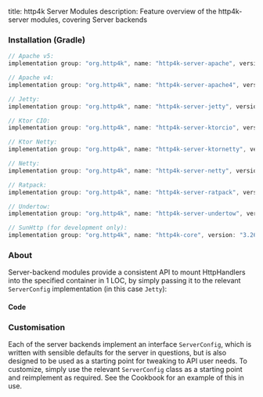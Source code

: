 title: http4k Server Modules
description: Feature overview of the http4k-server modules, covering Server backends

### Installation (Gradle)

```groovy
// Apache v5: 
implementation group: "org.http4k", name: "http4k-server-apache", version: "3.269.0"

// Apache v4: 
implementation group: "org.http4k", name: "http4k-server-apache4", version: "3.269.0"

// Jetty: 
implementation group: "org.http4k", name: "http4k-server-jetty", version: "3.269.0"

// Ktor CIO: 
implementation group: "org.http4k", name: "http4k-server-ktorcio", version: "3.269.0"

// Ktor Netty: 
implementation group: "org.http4k", name: "http4k-server-ktornetty", version: "3.269.0"

// Netty: 
implementation group: "org.http4k", name: "http4k-server-netty", version: "3.269.0"

// Ratpack: 
implementation group: "org.http4k", name: "http4k-server-ratpack", version: "3.269.0"

// Undertow: 
implementation group: "org.http4k", name: "http4k-server-undertow", version: "3.269.0"

// SunHttp (for development only): 
implementation group: "org.http4k", name: "http4k-core", version: "3.269.0"
```

### About
Server-backend modules provide a consistent API to mount HttpHandlers into the specified container in 1 LOC, by 
simply passing it to the relevant `ServerConfig` implementation (in this case `Jetty`):

#### Code [<img class="octocat"/>](https://github.com/http4k/http4k/blob/master/src/docs/guide/modules/servers/example_http.kt)

<script src="https://gist-it.appspot.com/https://github.com/http4k/http4k/blob/master/src/docs/guide/modules/servers/example_http.kt"></script>

### Customisation
Each of the server backends implement an interface `ServerConfig`, which is written with sensible defaults for the server in questions, 
but is also designed to be used as a starting point for tweaking to API user needs. To customize, simply use the relevant `ServerConfig` 
class as a starting point and reimplement as required. See the Cookbook for an example of this in use.
